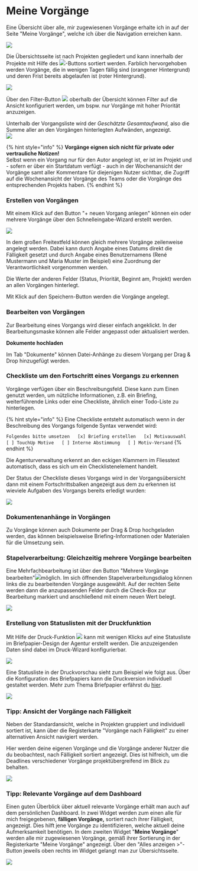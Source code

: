 # Meine Vorgänge

Eine Übersicht über alle, mir zugewiesenen Vorgänge erhalte ich in auf der Seite "Meine Vorgänge", welche ich über die Navigation erreichen kann.

![](../.gitbook/assets/bildschirmfoto-2019-12-05-um-10.27.50.png)

Die Übersichtsseite ist nach Projekten gegliedert und kann innerhalb der Projekte mit Hilfe des ![](../.gitbook/assets/bildschirmfoto-2019-12-05-um-10.33.52.png)-Buttons sortiert werden. Farblich hervorgehoben werden Vorgänge, die in wenigen Tagen fällig sind \(orangener Hintergrund\) und deren Frist bereits abgelaufen ist \(roter Hintergrund\).

![](../.gitbook/assets/bildschirmfoto-2019-12-05-um-10.35.41.png)

Über den Filter-Button ![](../.gitbook/assets/bildschirmfoto-2019-12-05-um-10.40.07.png) oberhalb der Übersicht können Filter auf die Ansicht konfiguriert werden, um bspw. nur Vorgänge mit hoher Priorität anzuzeigen.

Unterhalb der Vorgangsliste wird der _Geschätzte Gesamtaufwand,_ also die Summe aller an den Vorgängen hinterlegten Aufwänden, angezeigt.  
![](../.gitbook/assets/bildschirmfoto-2019-12-05-um-10.33.17%20%281%29.png) 

{% hint style="info" %}
**Vorgänge eignen sich nicht für private oder vertrauliche Notizen!**  
Selbst wenn ein Vorgang nur für den Autor angelegt ist, er ist im Projekt und - sofern er über ein Startdatum verfügt - auch in der Wochenansicht der Vorgänge samt aller Kommentare für diejenigen Nutzer sichtbar, die Zugriff auf die Wochenansicht der Vorgänge des Teams oder die Vorgänge des entsprechenden Projekts haben.
{% endhint %}

### Erstellen von Vorgängen

Mit einem Klick auf den Button "+ neuen Vorgang anlegen" können ein oder mehrere Vorgänge über den Schnelleingabe-Wizard erstellt werden.

![](../.gitbook/assets/bildschirmfoto-2019-12-05-um-10.47.14.png)

In dem großen Freitextfeld können gleich mehrere Vorgänge zeilenweise angelegt werden. Dabei kann durch Angabe eines Datums direkt die Fälligkeit gesetzt und durch Angabe eines Benutzernamens \(René Mustermann und Maria Muster im Beispiel\) eine Zuordnung der Verantwortlichkeit vorgenommen werden.

Die Werte der anderen Felder \(Status, Priorität, Beginnt am, Projekt\) werden an allen Vorgängen hinterlegt. 

Mit Klick auf den Speichern-Button werden die Vorgänge angelegt.

### Bearbeiten von Vorgängen

Zur Bearbeitung eines Vorgangs wird dieser einfach angeklickt. In der Bearbeitungsmaske können alle Felder angepasst oder aktualisiert werden.

**Dokumente hochladen**

Im Tab "Dokumente" können Datei-Anhänge zu diesem Vorgang per Drag & Drop hinzugefügt werden.

### Checkliste um den Fortschritt eines Vorgangs zu erkennen

Vorgänge verfügen über ein Beschreibungsfeld. Diese kann zum Einen genutzt werden, um nützliche Informationen, z.B. ein Briefing, weiterführende Links oder eine Checkliste, ähnlich einer Todo-Liste zu hinterlegen.

{% hint style="info" %}
Eine Checkliste entsteht automatisch wenn in der Beschreibung des Vorgangs folgende Syntax verwendet wird:

`Folgendes bitte umsetzen  
[x] Briefing erstellen  
[x] Motivauswahl  
[ ] TouchUp Motive  
[ ] Interne Abstimmung  
[ ] Motiv-Versand`
{% endhint %}

Die Agenturverwaltung erkennt an den eckigen Klammern im Fliesstext automatisch, dass es sich um ein Checklistenelement handelt.

Der Status der Checkliste dieses Vorgangs wird in der Vorgangsübersicht dann mit einem Fortschrittsbalken angezeigt aus dem zu erkennen ist wieviele Aufgaben des Vorgangs bereits erledigt wurden:

![](../.gitbook/assets/bildschirmfoto-2020-01-26-um-16.17.35.png)

### Dokumentenanhänge in Vorgängen

Zu Vorgänge können auch Dokumente per Drag & Drop hochgeladen werden, das können beispielsweise Briefing-Informationen oder Materialen für die Umsetzung sein.

### Stapelverarbeitung: Gleichzeitig mehrere Vorgänge bearbeiten

Eine Mehrfachbearbeitung ist über den Button "Mehrere Vorgänge bearbeiten"![](../.gitbook/assets/bildschirmfoto-2019-12-05-um-10.52.47.png)möglich. Im sich öffnenden Stapelverarbeitungsdialog können links die zu bearbeitenden Vorgänge ausgewählt. Auf der rechten Seite werden dann die anzupassenden Felder durch die Check-Box zur Bearbeitung markiert und anschließend mit einem neuen Wert belegt.

![](../.gitbook/assets/bildschirmfoto-2019-12-05-um-10.52.17.png)

### Erstellung von Statuslisten mit der Druckfunktion

Mit Hilfe der Druck-Funktion ![](../.gitbook/assets/bildschirmfoto-2019-12-05-um-10.52.58.png) kann mit wenigen Klicks auf eine Statusliste im Briefpapier-Design der Agentur erstellt werden. Die anzuzeigenden Daten sind dabei im Druck-Wizard konfigurierbar.

![](../.gitbook/assets/bildschirmfoto-2019-12-05-um-10.52.30.png)

Eine Statusliste in der Druckvorschau sieht zum Beispiel wie folgt aus. Über die Konfiguration des Briefpapiers kann die Druckversion individuell gestaltet werden. Mehr zum Thema Briefpapier erfährst du [hier](../erste-schritte-1/grundeinstellungen/briefpapier-anpassen.md).

![](../.gitbook/assets/bildschirmfoto-2019-12-05-um-11.09.58.png)

### Tipp: Ansicht der Vorgänge nach Fälligkeit

Neben der Standardansicht, welche in Projekten gruppiert und individuell sortiert ist, kann über die Registerkarte "Vorgänge nach Fälligkeit" zu einer alternativen Ansicht navigiert werden.

Hier werden deine eigenen Vorgänge und die Vorgänge anderer Nutzer die du beobachtest, nach Fälligkeit sortiert angezeigt. Dies ist hilfreich, um die Deadlines verschiedener Vorgänge projektübergreifend im Blick zu behalten.

![](../.gitbook/assets/bildschirmfoto-2019-12-05-um-11.45.21.png)

### Tipp: Relevante Vorgänge auf dem Dashboard

Einen guten Überblick über aktuell relevante Vorgänge erhält man auch auf dem persönlichen Dashboard. In zwei Widget werden zum einen alle für mich freigegebenen, **fälligen Vorgänge,** sortiert nach ihrer Fälligkeit, angezeigt. Dies hilft jene Vorgänge zu identifizieren, welche aktuell deine Aufmerksamkeit benötigen. In dem zweiten Widget "**Meine Vorgänge**" werden alle mir zugewiesenen Vorgänge, gemäß ihrer Sortierung in der Registerkarte "Meine Vorgänge" angezeigt. Über den "Alles anzeigen &gt;"-Button jeweils oben rechts im Widget gelangt man zur Übersichtsseite.

![](../.gitbook/assets/bildschirmfoto-2019-12-05-um-10.28.05.png)

